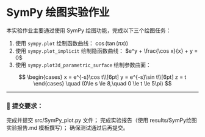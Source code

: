 # SymPy 绘图实验作业

本实验作业主要通过使用 SymPy 绘图功能，完成以下三个绘图任务：

1. 使用 `sympy.plot` 绘制函数曲线： $\cos(\tan(\pi x))$
2. 使用 `sympy.plot_implicit` 绘制隐函数曲线： $e^y + \frac{\cos x}{x} + y = 0$
3. 使用 `sympy.plot3d_parametric_surface` 绘制参数曲面：

$$
\begin{cases}
x = e^{-s}\cos t\\[6pt]
y = e^{-s}\sin t\\[6pt]
z = t
\end{cases}
\quad (0\le s \le 8,\quad 0 \le t \le 5\pi)
$$

---

### 📌 提交要求：
完成并提交 src/SymPy_plot.py 文件；
完成实验报告（使用 results/SymPy绘图实验报告.md 模板撰写）；
确保测试通过后再提交。
